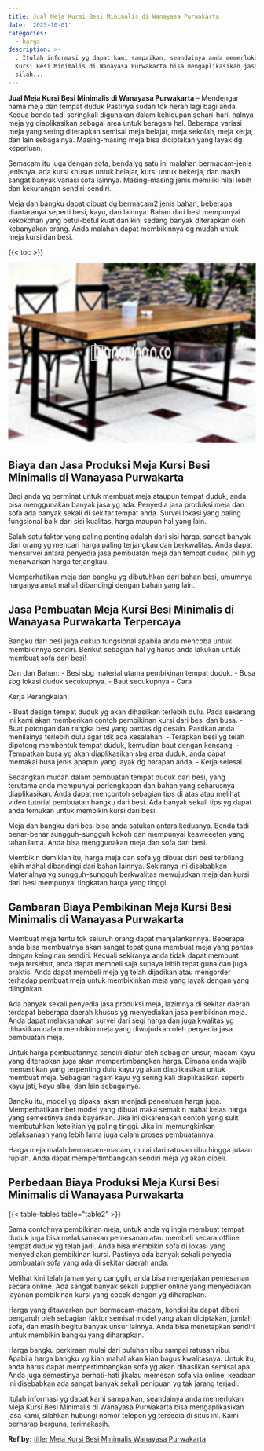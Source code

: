 ```yaml
---
title: Jual Meja Kursi Besi Minimalis di Wanayasa Purwakarta
date: '2025-10-01'
categories:
  - harga
description: >-
  . Itulah informasi yg dapat kami sampaikan, seandainya anda memerlukan Meja
  Kursi Besi Minimalis di Wanayasa Purwakarta bisa mengaplikasikan jasa kami,
  silah...
---
```


**Jual Meja Kursi Besi Minimalis di Wanayasa Purwakarta** – Mendengar nama meja dan tempat duduk Pastinya sudah tdk heran lagi bagi anda. Kedua benda tadi seringkali digunakan dalam kehidupan sehari-hari. halnya meja yg diaplikasikan sebagai area untuk beragam hal. Beberapa variasi meja yang sering diterapkan semisal meja belajar, meja sekolah, meja kerja, dan lain sebagainya. Masing-masing meja bisa diciptakan yang layak dg keperluan.

Semacam itu juga dengan sofa, benda yg satu ini malahan bermacam-jenis jenisnya. ada kursi khusus untuk belajar, kursi untuk bekerja, dan masih sangat banyak variasi sofa lainnya. Masing-masing jenis memiliki nilai lebih dan kekurangan sendiri-sendiri.

Meja dan bangku dapat dibuat dg bermacam2 jenis bahan, beberapa diantaranya seperti besi, kayu, dan lainnya. Bahan dari besi mempunyai kekokohan yang betul-betul kuat dan kini sedang banyak diterapkan oleh kebanyakan orang. Anda malahan dapat membikinnya dg mudah untuk meja kursi dan besi.

{{< toc >}}

![Jual Meja Kursi Besi Minimalis di Wanayasa Purwakarta](/images/jual-meja-besi-murah17.png)

## Biaya dan Jasa Produksi Meja Kursi Besi Minimalis di Wanayasa Purwakarta

Bagi anda yg berminat untuk membuat meja ataupun tempat duduk, anda bisa menggunakan banyak jasa yg ada. Penyedia jasa produksi meja dan sofa ada banyak sekali di sekitar tempat anda. Survei lokasi yang paling fungsional baik dari sisi kualitas, harga maupun hal yang lain.

Salah satu faktor yang paling penting adalah dari sisi harga, sangat banyak dari orang yg mencari harga paling terjangkau dan berkwalitas. Anda dapat mensurvei antara penyedia jasa pembuatan meja dan tempat duduk, pilih yg menawarkan harga terjangkau.

Memperhatikan meja dan bangku yg dibutuhkan dari bahan besi, umumnya harganya amat mahal dibandingi dengan bahan yang lain.

## Jasa Pembuatan Meja Kursi Besi Minimalis di Wanayasa Purwakarta Terpercaya

Bangku dari besi juga cukup fungsional apabila anda mencoba untuk membikinnya sendiri. Berikut sebagian hal yg harus anda lakukan untuk membuat sofa dari besi!

Dan dan Bahan: - Besi sbg material utama pembikinan tempat duduk. - Busa sbg lokasi duduk secukupnya. - Baut secukupnya - Cara

Kerja Perangkaian:

\- Buat design tempat duduk yg akan dihasilkan terlebih dulu. Pada sekarang ini kami akan memberikan contoh pembikinan kursi dari besi dan busa. - Buat potongan dan rangka besi yang pantas dg desain. Pastikan anda menilainya terlebih dulu agar tdk ada kesalahan. - Terapkan besi yg telah dipotong membentuk tempat duduk, kemudian baut dengan kencang. - Tempatkan busa yg akan diaplikasikan sbg area duduk, anda dapat memakai busa jenis apapun yang layak dg harapan anda. - Kerja selesai.

Sedangkan mudah dalam pembuatan tempat duduk dari besi, yang terutama anda mempunyai perlengkapan dan bahan yang seharusnya diaplikasikan. Anda dapat mencontoh sebagian tips di atas atau melihat video tutorial pembuatan bangku dari besi. Ada banyak sekali tips yg dapat anda temukan untuk membikin kursi dari besi.

Meja dan bangku dari besi bisa anda satukan antara keduanya. Benda tadi benar-benar sungguh-sungguh kokoh dan mempunyai keaweeetan yang tahan lama. Anda bisa menggunakan meja dan sofa dari besi.

Membikin demikian itu, harga meja dan sofa yg dibuat dari besi terbilang lebih mahal dibandingi dari bahan lainnya. Sekiranya ini disebabkan Materialnya yg sungguh-sungguh berkwalitas mewujudkan meja dan kursi dari besi mempunyai tingkatan harga yang tinggi.

## Gambaran Biaya Pembikinan Meja Kursi Besi Minimalis di Wanayasa Purwakarta

Membuat meja tentu tdk seluruh orang dapat menjalankannya. Beberapa anda bisa membuatnya akan sangat tepat guna membuat meja yang pantas dengan keinginan sendiri. Kecuali sekiranya anda tidak dapat membuat meja tersebut, anda dapat membeli saja supaya lebih tepat guna dan juga praktis. Anda dapat membeli meja yg telah dijadikan atau mengorder terhadap pembuat meja untuk membikinkan meja yang layak dengan yang diinginkan.

Ada banyak sekali penyedia jasa produksi meja, lazimnya di sekitar daerah terdapat beberapa daerah khusus yg menyediakan jasa pembikinan meja. Anda dapat melaksanakan survei dari segi harga dan juga kwalitas yg dihasilkan dalam membikin meja yang diwujudkan oleh penyedia jasa pembuatan meja.

Untuk harga pembuatannya sendiri diatur oleh sebagian unsur, macam kayu yang diterapkan juga akan mempertimbangkan harga. Dimana anda wajib memastikan yang terpenting dulu kayu yg akan diaplikasikan untuk membuat meja, Sebagian ragam kayu yg sering kali diaplikasikan seperti kayu jati, kayu alba, dan lain sebagainya.

Bangku itu, model yg dipakai akan menjadi penentuan harga juga. Memperhatikan ribet model yang dibuat maka semakin mahal kelas harga yang semestinya anda bayarkan. Jika ini dikarenakan contoh yang sulit membutuhkan ketelitian yg paling tinggi. Jika ini memungkinkan pelaksanaan yang lebih lama juga dalam proses pembuatannya.

Harga meja malah bermacam-macam, mulai dari ratusan ribu hingga jutaan rupiah. Anda dapat mempertimbangkan sendiri meja yg akan dibeli.

## Perbedaan Biaya Produksi Meja Kursi Besi Minimalis di Wanayasa Purwakarta

{{< table-tables table="table2" >}}

Sama contohnya pembikinan meja, untuk anda yg ingin membuat tempat duduk juga bisa melaksanakan pemesanan atau membeli secara offline tempat duduk yg telah jadi. Anda bisa membikin sofa di lokasi yang menyediakan pembikinan kursi. Pastinya ada banyak sekali penyedia pembuatan sofa yang ada di sekitar daerah anda.

Melihat kini telah jaman yang canggih, anda bisa mengerjakan pemesanan secara online. Ada sangat banyak sekali supplier online yang menyediakan layanan pembikinan kursi yang cocok dengan yg diharapkan.

Harga yang ditawarkan pun bermacam-macam, kondisi itu dapat diberi pengaruh oleh sebagian faktor semisal model yang akan diciptakan, jumlah sofa, dan masih begitu banyak unsur lainnya. Anda bisa menetapkan sendiri untuk membikin bangku yang diharapkan.

Harga bangku perkiraan mulai dari puluhan ribu sampai ratusan ribu. Apabila harga bangku yg kian mahal akan kian bagus kwalitasnya. Untuk itu, anda harus dapat mempertimbangkan sofa yg akan dihasilkan semisal apa. Anda juga semestinya berhati-hati jikalau memesan sofa via online, keadaan ini disebabkan ada sangat banyak sekali penipuan yg tak jarang terjadi.

Itulah informasi yg dapat kami sampaikan, seandainya anda memerlukan Meja Kursi Besi Minimalis di Wanayasa Purwakarta bisa mengaplikasikan jasa kami, silahkan hubungi nomor telepon yg tersedia di situs ini. Kami berharap berguna, terimakasih.

**Ref by:** [title: Meja Kursi Besi Minimalis Wanayasa Purwakarta](https://id.wikipedia.org/wiki/title:)
